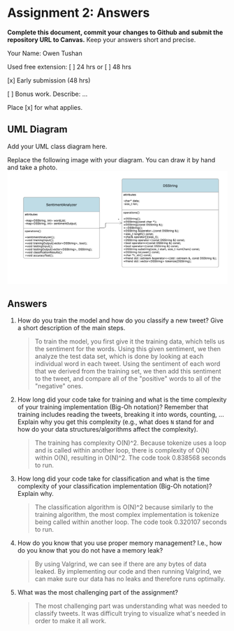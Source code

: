 # Assignment 2: Answers

**Complete this document, commit your changes to Github and submit the repository URL to Canvas.** Keep your answers short and precise.

Your Name: Owen Tushan

Used free extension: [ ] 24 hrs or [ ] 48 hrs

[x] Early submission (48 hrs)

[ ] Bonus work. Describe: ...

Place [x] for what applies.


## UML Diagram

Add your UML class diagram here.

Replace the following image with your diagram. You can draw it by hand and take a photo.
![UML Class Diagram](UML_class.png)

## Answers

1. How do you train the model and how do you classify a new tweet? Give a short description of the main steps.

    > To train the model, you first give it the training data, which tells us the sentiment for the words. Using this given sentiment, we then analyze the test data set, which is done by looking at each individual word in each tweet. Using the sentiment of each word that we derived from the training set, we then add this sentiment to the tweet, and compare all of the "positive" words to all of the "negative" ones.

2. How long did your code take for training and what is the time complexity of your training implementation (Big-Oh notation)? Remember that training includes reading the tweets, breaking it into words, counting, ... Explain why you get this complexity (e.g., what does `N` stand for and how do your data structures/algorithms affect the complexity).

   > The training has complexity O(N)^2. Because tokenize uses a loop and is called within another loop, there is complexity of O(N) within O(N), resulting in O(N)^2. The code took 0.838568 seconds to run. 

3. How long did your code take for classification and what is the time complexity of your classification implementation (Big-Oh notation)? Explain why.

   > The classification algorithm is O(N)^2 because similarly to the training algorithm, the most complex implementation is tokenize being called within another loop. The code took 0.320107 seconds to run. 


4. How do you know that you use proper memory management? I.e., how do you know that you do not have
   a memory leak?

   > By using Valgrind, we can see if there are any bytes of data leaked. By implementing our code and then running Valgrind, we can make sure our data has no leaks and therefore runs optimally. 

5. What was the most challenging part of the assignment?

   > The most challenging part was understanding what was needed to classify tweets. It was difficult trying to visualize what's needed in order to make it all work. 